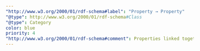 ```yaml
---
"http://www.w3.org/2000/01/rdf-schema#label": "Property → Property"
"@type": http://www.w3.org/2000/01/rdf-schema#Class
"@type": Category
color: blue
priority: 4
"http://www.w3.org/2000/01/rdf-schema#comment": Properties linked together.
---
```

